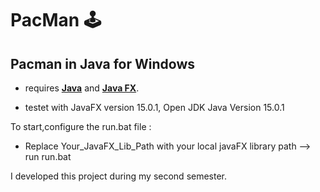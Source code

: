 # PacMan :joystick:
## Pacman in Java for Windows

- requires [**Java**](https://openjdk.java.net/) and [**Java FX**](https://openjfx.io/).

- testet with JavaFX version 15.0.1, Open JDK Java Version 15.0.1

To start,configure the run.bat file :
- Replace Your_JavaFX_Lib_Path with your local javaFX library path
--> run run.bat

I developed this project during my second semester.
